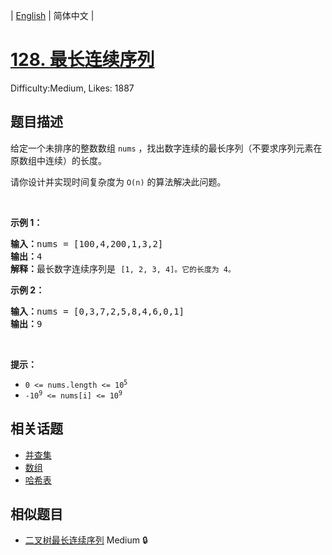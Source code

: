 
| [English](problem_en.md) | 简体中文 |

# [128. 最长连续序列](https://leetcode.cn/problems/longest-consecutive-sequence/)
Difficulty:Medium, Likes: 1887

## 题目描述

<p>给定一个未排序的整数数组 <code>nums</code> ，找出数字连续的最长序列（不要求序列元素在原数组中连续）的长度。</p>

<p>请你设计并实现时间复杂度为 <code>O(n)</code><em> </em>的算法解决此问题。</p>

<p> </p>

<p><strong>示例 1：</strong></p>

<pre>
<strong>输入：</strong>nums = [100,4,200,1,3,2]
<strong>输出：</strong>4
<strong>解释：</strong>最长数字连续序列是 <code>[1, 2, 3, 4]。它的长度为 4。</code></pre>

<p><strong>示例 2：</strong></p>

<pre>
<strong>输入：</strong>nums = [0,3,7,2,5,8,4,6,0,1]
<strong>输出：</strong>9
</pre>

<p> </p>

<p><strong>提示：</strong></p>

<ul>
	<li><code>0 <= nums.length <= 10<sup>5</sup></code></li>
	<li><code>-10<sup>9</sup> <= nums[i] <= 10<sup>9</sup></code></li>
</ul>


## 相关话题

- [并查集](https://leetcode.cn/tag/union-find/)
- [数组](https://leetcode.cn/tag/array/)
- [哈希表](https://leetcode.cn/tag/hash-table/)

## 相似题目

- [二叉树最长连续序列](../binary-tree-longest-consecutive-sequence/README.md) Medium 🔒
